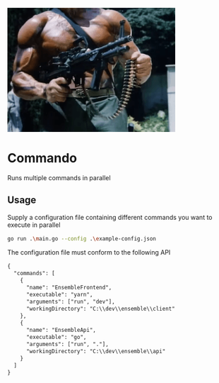 ![commando](./docs/commando.gif)

# Commando

Runs multiple commands in parallel

## Usage

Supply a configuration file containing different commands you want to execute in parallel

```bash
go run .\main.go --config .\example-config.json
```

The configuration file must conform to the following API

```jsonc
{
  "commands": [
    {
      "name": "EnsembleFrontend",
      "executable": "yarn",
      "arguments": ["run", "dev"],
      "workingDirectory": "C:\\dev\\ensemble\\client"
    },
    {
      "name": "EnsembleApi",
      "executable": "go",
      "arguments": ["run", "."],
      "workingDirectory": "C:\\dev\\ensemble\\api"
    }
  ]
}
```
